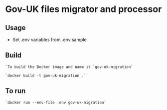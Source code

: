 # Gov-UK files migrator and processor

## Usage
* Set .env variables from .env.sample

## Build

    `To build the Docker image and name it `gov-uk-migration` 

    `docker build -t gov-uk-migration .`


## To run

    `docker run --env-file .env gov-uk-migration`
